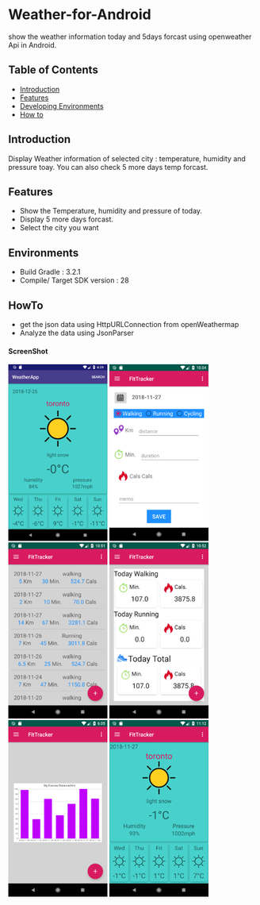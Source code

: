 # Weather-for-Android
show the weather information today and 5days forcast using openweather Api in Android.

## Table of Contents

- [Introduction](#introduction)
- [Features](#features)
- [Developing Environments](#environments)
- [How to](#Howto)

## Introduction
Display Weather information of selected city :  temperature, humidity and pressure toay. You can also check 5 more days temp forcast. 

## Features
* Show the Temperature, humidity and pressure of today.
* Display 5 more days forcast.
* Select the city you want

## Environments
- Build Gradle : 3.2.1
- Compile/ Target SDK version : 28

## HowTo
- get the json data using HttpURLConnection from openWeathermap 
- Analyze the data using JsonParser 


#### ScreenShot
<img src="https://github.com/sangaelee/Weather-for-Android/blob/master/screenshot/Screenshot_1.png" width="200"></img>    <img src="https://github.com/sangaelee/FitTracker/blob/master/screenshot/Screenshot_1543385066.png" width="200"></img>    <img src="https://github.com/sangaelee/FitTracker/blob/master/screenshot/Screenshot_1543387919.png" width="200"></img>    <img src="https://github.com/sangaelee/FitTracker/blob/master/screenshot/Screenshot_1543387950.png" width="200"></img>    <img src="https://github.com/sangaelee/FitTracker/blob/master/screenshot/Screenshot_1543629911.png" width="200"></img>    <img src="https://github.com/sangaelee/FitTracker/blob/master/screenshot/Screenshot_1543389167.png" width="200"></img>
